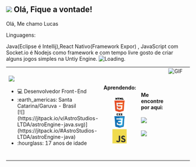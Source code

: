 <h2> <img src="https://media.giphy.com/media/uBdraueIvlv0cX1C00/giphy.gif" height="60"> Olá, Fique a vontade!  </h2>
<p>Olá, Me chamo Lucas<br/><p>Linguagens:<p> Java(Eclipse é Intellij),React Nativo(Framework Expor) , JavaScript com Socket.io é Nodejs como framework e com tempo livre gosto de criar alguns jogos simples na Untiy Engine. <img height="12em" alt="Loading" src="https://media3.giphy.com/media/3o7bu3XilJ5BOiSGic/giphy.gif?cid=ecf05e47lm8vumtn0f0o0lqmd2ucu87jypln87o0gyqu1abx&rid=giphy.gif&ct=g"></b>.</p>
<table> <tr>
                 <td>
                            <img src="https://media.giphy.com/media/xU0iLb3NZpsWF9Ac8y/giphy.gif" height="40">
                    <ul>
                           <li>💻 Desenvolvedor Front-End</li>
                        <li>:earth_americas: Santa Catarina/Garuva - Brasil</li>
[![](https://jitpack.io/v/AstroStudios-LTDA/astroEngine-java.svg)](https://jitpack.io/#AstroStudios-LTDA/astroEngine-java)
                       <li>:hourglass: 17 anos de idade</li>
                   </ul>
                 </td>
                 <td>
                         <h4>  Aprendendo: </h4>
                   <ul>
                      <img align= "botton" src="https://raw.githubusercontent.com/devicons/devicon/master/icons/html5/html5-original-wordmark.svg" alt="html5" width="40" height="40"/><img align= "botton" src="https://raw.githubusercontent.com/devicons/devicon/master/icons/css3/css3-original-wordmark.svg" alt="css3" width="40" height="40"/><img align= "botton" src="https://raw.githubusercontent.com/devicons/devicon/master/icons/javascript/javascript-original.svg" alt="javascript" width="40" height="40"/>
                   </ul>
                </td>
                <td>
                     <h4>Me encontre por aqui: </h4>
                    
  <a href="https://www.instagram.com/srputi_/" target ="_blank"><img src="https://img.shields.io/badge/Instagram-E4405F?style=for-the-badge&logo=instagram&logoColor=white" target ="_blank"></a>
      <br><br>
  <a href="https://www.linkedin.com/in/lucas-gomes-580b78224/" target="_blank"> <img src="https://img.shields.io/badge/LinkedIn-0077B5?style=for-the-badge&logo=linkedin&logoColor=white" target="_blank"></a>
                 </td>
                 <td>
                     <img align="left" alt="GIF" src="https://i.pinimg.com/originals/e4/26/70/e426702edf874b181aced1e2fa5c6cde.gif" width="600px" height="250px"/>
                 </td>
</tr></table>

